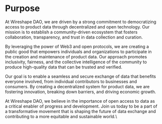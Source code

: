 # Purpose

At Wireshape DAO, we are driven by a strong commitment to democratizing access to product data through decentralized and open technology. Our mission is to establish a community-driven ecosystem that fosters collaboration, transparency, and trust in data collection and curation.

By leveraging the power of Web3 and open protocols, we are creating a public good that empowers individuals and organizations to participate in the creation and maintenance of product data. Our approach promotes inclusivity, fairness, and the collective intelligence of the community to produce high-quality data that can be trusted and verified.

Our goal is to enable a seamless and secure exchange of data that benefits everyone involved, from individual contributors to businesses and consumers. By creating a decentralized system for product data, we are fostering innovation, breaking down barriers, and driving economic growth.

At Wireshape DAO, we believe in the importance of open access to data as a critical enabler of progress and development. Join us today to be a part of a transformative movement that is shaping the future of data exchange and contributing to a more equitable and sustainable world.\
